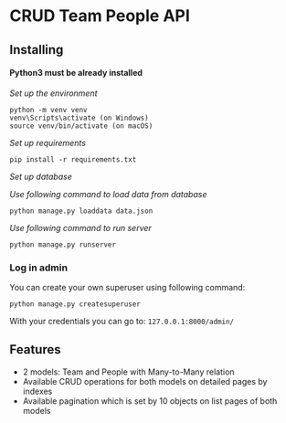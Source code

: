 # CRUD Team People API
## Installing
#### Python3 must be already installed

_Set up the environment_

```
python -m venv venv
venv\Scripts\activate (on Windows)
source venv/bin/activate (on macOS)
```
_Set up requirements_
```
pip install -r requirements.txt
```
_Set up database_

_Use following command to load data from database_ 

`python manage.py loaddata data.json`

_Use following command to run server_

`python manage.py runserver`

### Log in admin
You can create your own superuser using following command:

`python manage.py createsuperuser`

With your credentials you can go to:
`127.0.0.1:8000/admin/`

## Features
* 2 models: Team and People with Many-to-Many relation
* Available CRUD operations for both models on detailed pages by indexes
* Available pagination which is set by 10 objects on list pages of both models
